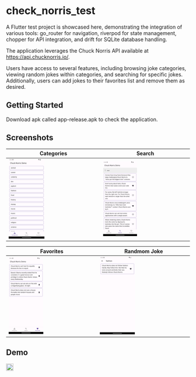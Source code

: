 # check_norris_test
A Flutter test project is showcased here, demonstrating the integration of various tools: go_router for navigation, riverpod for state management, chopper for API integration, and drift for SQLite database handling.

The application leverages the Chuck Norris API available at https://api.chucknorris.io/.

Users have access to several features, including browsing joke categories, viewing random jokes within categories, and searching for specific jokes. Additionally, users can add jokes to their favorites list and remove them as desired.

## Getting Started
Download apk called app-release.apk to check the application.

## Screenshots
| Categories  | Search|
| ------------- | ------------- |
| <img src="https://github.com/chechoora/check_norris_test/blob/main/readme_tools/categories.png?raw=true" width=40% height=40%/> | <img src="https://github.com/chechoora/check_norris_test/blob/main/readme_tools/search.png?raw=true" width=40% height=40% />  |

| Favorites  | Randmom Joke|
| ------------- | ------------- |
| <img src="https://github.com/chechoora/check_norris_test/blob/main/readme_tools/favorites.png?raw=true" width=40% height=40%/> | <img src="https://github.com/chechoora/check_norris_test/blob/main/readme_tools/random_joke.png?raw=true" width=40% height=40% />  |

## Demo
<img src="https://github.com/chechoora/check_norris_test/blob/main/readme_tools/demo.gif?raw=true" width=20% height=20% />

